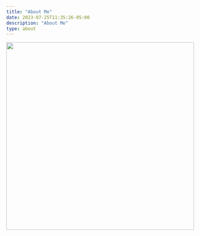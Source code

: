 ```yaml
---
title: "About Me"
date: 2023-07-25T11:35:26-05:00
description: "About Me"
type: about
---
```

<img src="https://i.pinimg.com/originals/ec/d4/8a/ecd48a5d6147e2582bd2d44bba14b41c.jpg" style="width:500px;height:500px;">